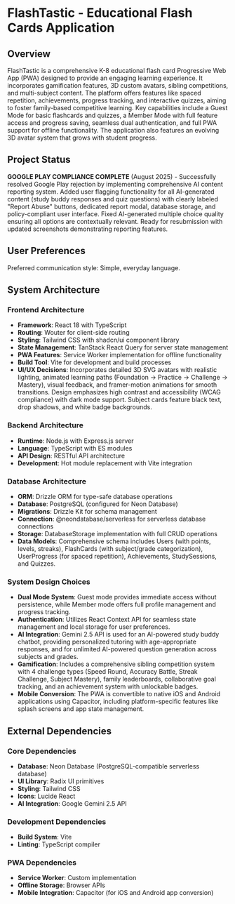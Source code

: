 # FlashTastic - Educational Flash Cards Application

## Overview
FlashTastic is a comprehensive K-8 educational flash card Progressive Web App (PWA) designed to provide an engaging learning experience. It incorporates gamification features, 3D custom avatars, sibling competitions, and multi-subject content. The platform offers features like spaced repetition, achievements, progress tracking, and interactive quizzes, aiming to foster family-based competitive learning. Key capabilities include a Guest Mode for basic flashcards and quizzes, a Member Mode with full feature access and progress saving, seamless dual authentication, and full PWA support for offline functionality. The application also features an evolving 3D avatar system that grows with student progress.

## Project Status
**GOOGLE PLAY COMPLIANCE COMPLETE** (August 2025) - Successfully resolved Google Play rejection by implementing comprehensive AI content reporting system. Added user flagging functionality for all AI-generated content (study buddy responses and quiz questions) with clearly labeled "Report Abuse" buttons, dedicated report modal, database storage, and policy-compliant user interface. Fixed AI-generated multiple choice quality ensuring all options are contextually relevant. Ready for resubmission with updated screenshots demonstrating reporting features.

## User Preferences
Preferred communication style: Simple, everyday language.

## System Architecture

### Frontend Architecture
- **Framework**: React 18 with TypeScript
- **Routing**: Wouter for client-side routing
- **Styling**: Tailwind CSS with shadcn/ui component library
- **State Management**: TanStack React Query for server state management
- **PWA Features**: Service Worker implementation for offline functionality
- **Build Tool**: Vite for development and build processes
- **UI/UX Decisions**: Incorporates detailed 3D SVG avatars with realistic lighting, animated learning paths (Foundation → Practice → Challenge → Mastery), visual feedback, and framer-motion animations for smooth transitions. Design emphasizes high contrast and accessibility (WCAG compliance) with dark mode support. Subject cards feature black text, drop shadows, and white badge backgrounds.

### Backend Architecture
- **Runtime**: Node.js with Express.js server
- **Language**: TypeScript with ES modules
- **API Design**: RESTful API architecture
- **Development**: Hot module replacement with Vite integration

### Database Architecture
- **ORM**: Drizzle ORM for type-safe database operations
- **Database**: PostgreSQL (configured for Neon Database)
- **Migrations**: Drizzle Kit for schema management
- **Connection**: @neondatabase/serverless for serverless database connections
- **Storage**: DatabaseStorage implementation with full CRUD operations
- **Data Models**: Comprehensive schema includes Users (with points, levels, streaks), FlashCards (with subject/grade categorization), UserProgress (for spaced repetition), Achievements, StudySessions, and Quizzes.

### System Design Choices
- **Dual Mode System**: Guest mode provides immediate access without persistence, while Member mode offers full profile management and progress tracking.
- **Authentication**: Utilizes React Context API for seamless state management and local storage for user preferences.
- **AI Integration**: Gemini 2.5 API is used for an AI-powered study buddy chatbot, providing personalized tutoring with age-appropriate responses, and for unlimited AI-powered question generation across subjects and grades.
- **Gamification**: Includes a comprehensive sibling competition system with 4 challenge types (Speed Round, Accuracy Battle, Streak Challenge, Subject Mastery), family leaderboards, collaborative goal tracking, and an achievement system with unlockable badges.
- **Mobile Conversion**: The PWA is convertible to native iOS and Android applications using Capacitor, including platform-specific features like splash screens and app state management.

## External Dependencies

### Core Dependencies
- **Database**: Neon Database (PostgreSQL-compatible serverless database)
- **UI Library**: Radix UI primitives
- **Styling**: Tailwind CSS
- **Icons**: Lucide React
- **AI Integration**: Google Gemini 2.5 API

### Development Dependencies
- **Build System**: Vite
- **Linting**: TypeScript compiler

### PWA Dependencies
- **Service Worker**: Custom implementation
- **Offline Storage**: Browser APIs
- **Mobile Integration**: Capacitor (for iOS and Android app conversion)